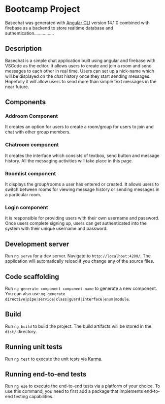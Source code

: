 # Bootcamp Project

Basechat was generated with [Angular CLI](https://github.com/angular/angular-cli) version 14.1.0 combined with firebase as a backend to store realtime database and authentication................

## Description
Basechat is a simple chat application built using angular and firebase with VSCode as the editor. It allows users to create and join a room and send messages to each other in real time. Users can set up a nick-name which will be displayed on the chat history once they start sending messages. Hopefully it will allow users to send more than simple text messages in the near future.

## Components

### Addroom Component 
It creates an option for users to create a room/group for users to join and chat with other group members.  

### Chatroom component
It creates the interface which consists of textbox, send button and message history. All the messaging activities will take place in this page.

### Roomlist component
It displays the group/rooms a user has entered or created. It allows users to switch between rooms for viewing message history or sending messages in a particular room.

### Login component
It is responsible for providing users with their own username and password. Once users complete signing up, users can get authenticated into the system with their unique username and password.


## Development server

Run `ng serve` for a dev server. Navigate to `http://localhost:4200/`. The application will automatically reload if you change any of the source files.

## Code scaffolding

Run `ng generate component component-name` to generate a new component. You can also use `ng generate directive|pipe|service|class|guard|interface|enum|module`.

## Build

Run `ng build` to build the project. The build artifacts will be stored in the `dist/` directory.

## Running unit tests

Run `ng test` to execute the unit tests via [Karma](https://karma-runner.github.io).

## Running end-to-end tests

Run `ng e2e` to execute the end-to-end tests via a platform of your choice. To use this command, you need to first add a package that implements end-to-end testing capabilities.





